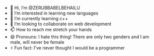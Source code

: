 - 👋 Hi, I’m @ZERUBBABELBEHAILU
- 👀 I’m interested in learning new languages
- 🌱 I’m currently learning c++
- 💞️ I’m looking to collaborate on web development
- 📫 How to reach me stretch your hands
- 😄 Pronouns: I hate this thing! There are only two genders and I am male, will never be female
- ⚡ Fun fact: I've never thought I would be a programmer

<!---
ZERUBBABELBEHAILU/ZERUBBABELBEHAILU is a ✨ special ✨ repository because its `README.md` (this file) appears on your GitHub profile.
You can click the Preview link to take a look at your changes.
--->
